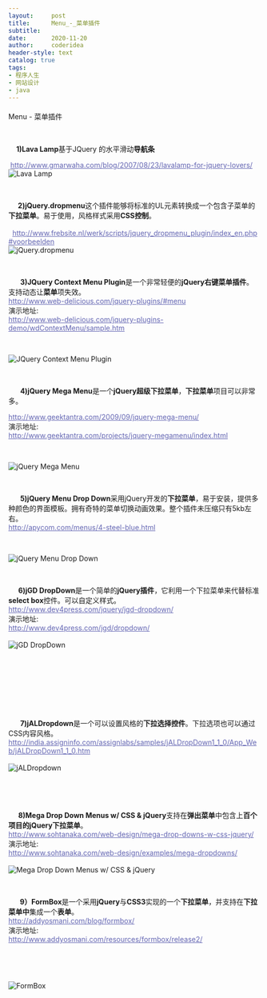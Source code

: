 ```yaml
---
layout:     post
title:      Menu_-_菜单插件
subtitle:   
date:       2020-11-20
author:     coderidea
header-style: text
catalog: true
tags:
- 程序人生
- 网站设计
- java
--- 
```

<p><span style="color:#393939;font-family:verdana, 'ms song', Arial, Helvetica, sans-serif;font-size:14px;line-height:21px;">
</span></p><h1 style="font-size:14px;font-weight:normal;">Menu - 菜单插件</h1>
<p style="margin-left:auto;text-indent:0px;"> </p>
<p style="margin-left:auto;text-indent:0px;">    <strong>1)Lava Lamp</strong>基于JQuery 的水平滑动<strong>导航条</strong></p>
<div>
<div>
<div> <a style="color:#6466b3;text-decoration:underline;" href="http://www.gmarwaha.com/blog/2007/08/23/lavalamp-for-jquery-lovers/">http://www.gmarwaha.com/blog/2007/08/23/lavalamp-for-jquery-lovers/</a>
</div>
</div>
</div>
<div><img src="http://www.open-lib.com/attachment/2010-06-23/7-46-34a.jpg" alt="Lava Lamp" /></div>
<p style="margin-left:auto;text-indent:0px;"> </p>
<div>    <strong> 2)jQuery.dropmenu</strong>这个插件能够将标准的UL元素转换成一个包含子菜单的<strong>下拉菜单</strong>。易于使用，风格样式采用<strong>CSS控制</strong>。</div>
<div>
<div>
<div>    <a style="color:#6466b3;text-decoration:underline;" href="http://www.frebsite.nl/werk/scripts/jquery_dropmenu_plugin/index_en.php#voorbeelden">http://www.frebsite.nl/werk/scripts/jquery_dropmenu_plugin/index_en.php#voorbeelden</a>
</div>
</div>
</div>
<div><img src="http://www.open-lib.com/attachment/2010-06-16/20-5-35a.jpg" alt="jQuery.dropmenu" /></div>
<p style="margin-left:auto;text-indent:0px;"> </p>
<div>      <strong>3)JQuery Context Menu Plugin</strong>是一个非常轻便的<strong>jQuery右键菜单插件</strong>。支持动态让<strong>菜单</strong>项失效。</div>
<div>
<div>
<div><a style="color:#6466b3;text-decoration:underline;" href="http://www.web-delicious.com/jquery-plugins/#menu">http://www.web-delicious.com/jquery-plugins/#menu</a></div>
</div>
<div>
<div>演示地址:</div>
<div><a style="color:#6466b3;text-decoration:underline;" href="http://www.web-delicious.com/jquery-plugins-demo/wdContextMenu/sample.htm">http://www.web-delicious.com/jquery-plugins-demo/wdContextMenu/sample.htm</a></div>
</div>
</div>
<p style="margin-left:auto;text-indent:0px;"> </p>
<div><img src="http://www.open-lib.com/attachment/2010-06-10/20-8-27b.jpg" alt="JQuery Context Menu Plugin" /></div>
<p style="margin-left:auto;text-indent:0px;"> </p>
<p style="margin-left:auto;text-indent:0px;">      <strong>4)jQuery Mega Menu</strong>是一个<strong>jQuery超级下拉菜单</strong>，<strong>下拉菜单</strong>项目可以非常多。</p>
<div>
<div>
<div><a style="color:#6466b3;text-decoration:underline;" href="http://www.geektantra.com/2009/09/jquery-mega-menu/">http://www.geektantra.com/2009/09/jquery-mega-menu/</a></div>
</div>
<div>
<div>演示地址:</div>
<div><a style="color:#6466b3;text-decoration:underline;" href="http://www.geektantra.com/projects/jquery-megamenu/index.html">http://www.geektantra.com/projects/jquery-megamenu/index.html</a></div>
</div>
</div>
<p style="margin-left:auto;text-indent:0px;"> </p>
<div><img src="http://www.open-lib.com/attachment/2010-03-03/13-58-56a.jpg" alt="jQuery Mega Menu" /></div>
<div>
<p style="margin-left:auto;text-indent:0px;"> </p>
</div>
<div>      <strong>5)jQuery Menu Drop Down</strong>采用jQuery开发的<strong>下拉菜单</strong>，易于安装，提供多种颜色的界面模板。拥有奇特的菜单切换动画效果。整个插件未压缩只有5kb左右。</div>
<div>
<div>
<div><a style="color:#6466b3;text-decoration:underline;" href="http://apycom.com/menus/4-steel-blue.html">http://apycom.com/menus/4-steel-blue.html</a></div>
</div>
</div>
<p style="margin-left:auto;text-indent:0px;"> </p>
<div><img src="http://www.open-lib.com/attachment/2010-02-05/8-50-52b.jpg" alt="jQuery Menu Drop Down" /></div>
<div>
<p style="margin-left:auto;text-indent:0px;"> </p>
<div>     <strong>6)jGD DropDown</strong>是一个简单的<strong>jQuery插件</strong>，它利用一个下拉菜单来代替标准<strong>select box</strong>控件。可以自定义样式。</div>
<div>
<div>
<div><a style="color:#6466b3;text-decoration:underline;" href="http://www.dev4press.com/jquery/jgd-dropdown/">http://www.dev4press.com/jquery/jgd-dropdown/</a></div>
</div>
<div>
<div>演示地址:</div>
<div><a style="color:#6466b3;text-decoration:underline;" href="http://www.dev4press.com/jgd/dropdown/">http://www.dev4press.com/jgd/dropdown/</a></div>
</div>
</div>
<br /><div><img src="http://www.open-lib.com/attachment/2010-09-18/15-53-14a.png" alt="jGD DropDown" /></div>
<p style="margin-left:auto;text-indent:0px;"> </p>
</div>
<p style="margin-left:auto;text-indent:0px;"> </p>
<p style="margin-left:auto;text-indent:0px;"> </p>
<div>
<p style="margin-left:auto;text-indent:0px;"> </p>
<div>      <strong>7)jALDropdown</strong>是一个可以设置风格的<strong>下拉选择控件</strong>。下拉选项也可以通过CSS内容风格。</div>
<div>
<div>
<div><a style="color:#6466b3;text-decoration:underline;" href="http://india.assigninfo.com/assignlabs/samples/jALDropDown1_1_0/App_Web/jALDropDown1_1_0.htm">http://india.assigninfo.com/assignlabs/samples/jALDropDown1_1_0/App_Web/jALDropDown1_1_0.htm</a></div>
</div>
</div>
<br /><div><img src="http://www.open-lib.com/attachment/2010-07-01/7-52-0a.jpg" alt="jALDropdown" /></div>
<div>
<p style="margin-left:auto;text-indent:0px;"> </p>
<p style="margin-left:auto;text-indent:0px;"> </p>
</div>
<div>     <strong>8)Mega Drop Down Menus w/ CSS &amp; jQuery</strong>支持在<strong>弹出菜单</strong>中包含上<strong>百个项目的jQuery下拉菜单</strong>。</div>
<div>
<div>
<div><a style="color:#6466b3;text-decoration:underline;" href="http://www.sohtanaka.com/web-design/mega-drop-downs-w-css-jquery/">http://www.sohtanaka.com/web-design/mega-drop-downs-w-css-jquery/</a></div>
</div>
<div>
<div>演示地址:</div>
<div><a style="color:#6466b3;text-decoration:underline;" href="http://www.sohtanaka.com/web-design/examples/mega-dropdowns/">http://www.sohtanaka.com/web-design/examples/mega-dropdowns/</a></div>
</div>
</div>
<br /><div><img src="http://www.open-lib.com/attachment/2010-09-05/13-25-19b.jpg" alt="Mega Drop Down Menus w/ CSS &amp; jQuery" /></div>
<div>
<p style="margin-left:auto;text-indent:0px;"> </p>
<div>     <strong> 9）FormBox</strong>是一个采用<strong>jQuery</strong>与<strong>CSS3</strong>实现的一个<strong>下拉菜单</strong>，并支持在<strong>下拉菜单中</strong>集成一个<strong>表单</strong>。</div>
<div>
<div>
<div><a style="color:#6466b3;text-decoration:underline;" href="http://addyosmani.com/blog/formbox/">http://addyosmani.com/blog/formbox/</a></div>
</div>
<div>
<div>演示地址:</div>
<div><a style="color:#6466b3;text-decoration:underline;" href="http://www.addyosmani.com/resources/formbox/release2/">http://www.addyosmani.com/resources/formbox/release2/</a></div>
</div>
</div>
<p style="margin-left:auto;text-indent:0px;"> </p>
<p style="margin-left:auto;text-indent:0px;"> </p>
<div><img src="http://www.open-lib.com/attachment/2010-09-13/8-0-3b.jpg" alt="FormBox" /></div>
</div>
</div>

